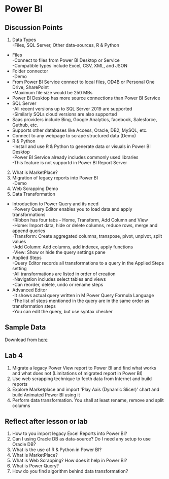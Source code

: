 # Power BI

## Discussion Points
1. Data Types  
  -Files, SQL Server, Other data-sources, R & Python
  - Files  
  -Connect to files from Power BI Desktop or Service  
  -Compatible types include Excel, CSV, XML, and JSON
  - Folder connector  
  -Demo  
  - From Power BI Service connect to local files, OD4B or Personal One Drive, SharePoint  
  -Maximum file size would be 250 MBs  
  - Power BI Desktop has more source connections than Power BI Service  
  - SQL Server  
  -All recent versions up to SQL Server 2019 are supported  
  -Similarly SQLs cloud versions are also supported
  - Saas providers include Bing, Google Analytics, facebook, Salesforce, Guthub, etc.  
  - Supports other databases like Access, Oracle, DB2, MySQL, etc.  
  - Connect to any webpage to scrape structured data (Demo)
  - R & Python  
  -Install and use R & Python to generate data or visuals in Power BI Desktop  
  -Power BI Service already includes commonly used libraries  
  -This feature is not supportd in Power BI Report Server  
2. What is MarketPlace?  
3. Migration of legacy reports into Power BI  
  -Demo
4. Web Scrapping Demo
5. Data Transformation  
  - Introduction to Power Query and its need  
  -Powery Query Editor enables you to load data and apply transformations  
  -Ribbon has four tabs - Home, Transform, Add Column and View  
  -Home: Import data, hide or delete columns, reduce rows, merge and append queries  
  -Transform: Create aggregated columns, transpose, pivot, unpivot, split values  
  -Add Column: Add columns, add indexex, apply functions  
  -View: Show or hide the query settings pane
  - Applied Steps  
  -Query Editor records all transformations to a query in the Applied Steps setting  
  -All transformations are listed in order of creation  
  -Navigation includes select tables and views  
  -Can reorder, delete, undo or rename steps  
  - Advanced Editor  
  -It shows actual query written in M Power Query Formula Language  
  -The list of steps mentioned in the query are in the same order as transformation steps  
  -You can edit the query, but use syntax checker

## Sample Data
Download from [here](https://docs.microsoft.com/en-us/power-bi/create-reports/sample-datasets)

## Lab 4
1. Migrate a legacy Power View report to Power BI and find what works and what does not (Limitations of migrated report in Power BI)  
2. Use web scrapping technique to fecth data from Internet and build reports   
3. Explore Marketplace and import 'Play Axis (Dynamic Slicer)' chart and build Animated Power BI using it  
4. Perform data transformation. You shall at least rename, remove and split columns

## Reflect after lesson or lab
1. How to you import legacy Excel Reports into Power BI?
2. Can I using Oracle DB as data-source? Do I need any setup to use Oracle DB?  
3. What is the use of R & Python in Power BI?  
4. What is MarketPlace?  
5. What is Web Scrapping? How does it help in Power BI?
6. What is Power Query?  
7. How do you find algorithm behind data transformation?
